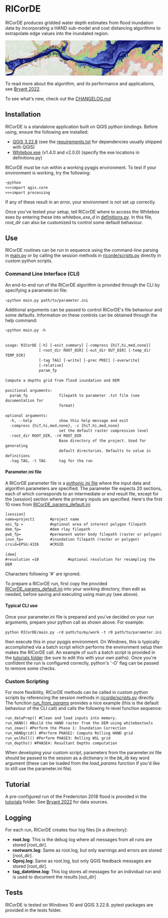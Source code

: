 # RICorDE
RICorDE produces gridded water depth estimates from flood inundation data by incorporating a HAND sub-model and cost distancing algorithms to extrapolate edge values into the inundated region. 

![img](/img/cover.png)

To read more about the algorithm, and its performance and applications, see [Bryant 2022](https://nhess.copernicus.org/articles/22/1437/2022/nhess-22-1437-2022.html).

To see what's new, check out the [CHANGELOG.md](CHANGELOG.md)

## Installation
RICorDE is a standalone application built on QGIS python bindings.  Before using, ensure the following are installed:

- [QGIS 3.22.8](https://download.qgis.org/downloads/) (see the [requirements.txt](requirements.txt) for dependencies usually shipped with QGIS)
- [Whitebox.exe](https://github.com/jblindsay/whitebox-tools) (v1.4.0 and v2.0.0) (specify the exe locations in definitions.py)

RICorDE must be run within a working pyqgis environment. To test if your environment is working, try the following:

    ~python
    >>>import qgis.core
    >>>import processing

If any of these result in an error, your environment is not set up correctly. 

Once you've tested your setup, tell RICorDE where to access the Whitebox exes by entering these into  _whitebox_exe_d_ in [definitions.py](definitions.py). In this file, _root_dir_ can also be customized to control some default behaviour. 

## Use
RICorDE routines can be run in sequence using the command-line parsing in [main.py](main.py) or by calling the session methods in [ricorde/scripts.py](ricorde/scripts.py) directly in custom python scripts.

### Command Line Interface (CLI)
An end-to-end run of the RICorDE algorithm is provided through the CLI by specifying a parameter.ini file:

`~python main.py path/to/parameter.ini`

Additional arguments can be passed to control RICorDE's file behaviour and some defaults. Information on these controls can be obtained through the help command:

    ~python main.py -h

 
    usage: RICorDE [-h] [-exit_summary] [-compress {hiT,hi,med,none}]
                   [-root_dir ROOT_DIR] [-out_dir OUT_DIR] [-temp_dir TEMP_DIR]
                   [-tag TAG] [-write] [-prec PREC] [-overwrite]
                   [-relative]
                   param_fp

    Compute a depths grid from flood inundation and DEM

    positional arguments:
      param_fp              filepath to parameter .txt file (see documentation for
                            format)

    optional arguments:
      -h, --help            show this help message and exit
      -compress {hiT,hi,med,none}, -c {hiT,hi,med,none}
                            set the default raster compression level
      -root_dir ROOT_DIR, -rd ROOT_DIR
                            Base directory of the project. Used for generating
                            default directories. Defaults to value in definitions
      -tag TAG, -t TAG      tag for the run

 


#### Parameter.ini file

A RICorDE parameter file is a [pythonic ini file](https://docs.python.org/3/library/configparser.html#supported-ini-file-structure) where the input data and algorithm parameters are specified. The parameter file expects 20 sections, each of which corresponds to an intermediate or end result file, except for the [session] section where the primary inputs are specified. Here's the first 10 rows from [RICorDE_params_default.ini](RICorDE_params_default.ini) 

    [session]
    name=project1       #project name
    aoi_fp =            #optional area of interest polygon filepath
    dem_fp=             #dem rlay filepath
    pwb_fp=             #permanent water body filepath (raster or polygon)
    inun_fp=            #inundation filepath (raster or polygon)
    crsid=EPSG:4326     #CRSID

    [dem]
    #resolution =10             #optional resolution for resampling the DEM

Characters following '#' are ignored. 

To prepare a RICorDE run, first copy the provided [RICorDE_params_default.ini](RICorDE_params_default.ini) into your working directory, then edit as needed, before saving and executing using main.py (see above).

#### Typical CLI use

Once your parameter.ini file is prepared and you've decided on your run arguments, prepare your python call as shown above. For example:

`python RICorDE/main.py -rd path/to/my/work -t r0 path/to/parameter.ini`

then execute this in your pyqgis environment. On Windows, this is typically accomplished via a batch script which performs the environment setup then makes the RICorDE call. An example of such a batch script is provided in the [tutorials folder](tutorial\bryant2022_fred12\run_tutorial.bat) (be sure to edit this with your own paths). Once you're confident the run is configured correctly, python's '-O' flag can be passed to remove some checks. 

### Custom Scripting

For more flexibility, RICorDE methods can be called in custom python scripts by referencing the session methods in [ricorde/scripts.py](ricorde/scripts.py) directly. The function [_run_from_params_](ricorde/runrs.py) provides a nice example (this is the default behaviour of the CLI call) and calls the following hi-level function sequence: 

    run_dataPrep() #Clean and load inputs into memory.
    run_HAND() #Build the HAND raster from the DEM using whiteboxtools
    run_imax() #Perform the Phase 1: Inundation Correction
    run_HANDgrid() #Perform PHASE2: Compute Rolling HAND grid
    run_wslRoll() #Perform PHASE3: Rolling WSL grid
    run_depths() #PHASE4: Resultant Depths computation
    
When developing your custom script, parameters from the parameter.ini file should be passed to the session as a dictionary in the _bk_lib_ key word argument (these can be loaded from the _load_params_ function if you'd like to still use the parameter.ini file). 
## Tutorial

A pre-configured run of the Fredericton 2018 flood is provided in the [tutorials](tutorials\bryant2022_fred12) folder. See [Bryant 2022](https://nhess.copernicus.org/articles/22/1437/2022/nhess-22-1437-2022.html) for data sources.

## Logging

For each run, RICorDE creates four log files [in a directory]:

- __root.log__: This is the debug log where all messages from all runs are stored [root_dir]. 
- __rootwarn.log__: Same as root.log, but only warnings and errors are stored [root_dir].
- __Qproj.log__: Same as root.log, but only QGIS feedback messages are stored [root_dir].
- __tag_datetime.log__: This log stores all messages for an individual run and is used to document the results [out_dir]

## Tests

RICorDE is tested on Windows 10 and QGIS 3.22.8. pytest packages are provided in the tests folder. 

